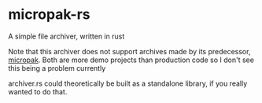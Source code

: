 # micropak-rs
A simple file archiver, written in rust

Note that this archiver does not support archives made by its predecessor, [micropak](https://github.com/hippo-o-matic/micropak). 
Both are more demo projects than production code so I don't see this being a problem currently

archiver.rs could theoretically be built as a standalone library, if you really wanted to do that.
